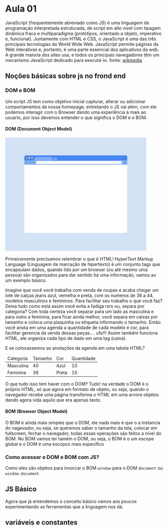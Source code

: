 # Aula 01

JavaScript (frequentemente abreviado como JS) é uma linguagem de programação interpretada estruturada, de script em alto nível com tipagem dinâmica fraca e multiparadigma (protótipos, orientado a objeto, imperativo e, funcional). Juntamente com HTML e CSS, o JavaScript é uma das três principais tecnologias da World Wide Web. JavaScript permite páginas da Web interativas e, portanto, é uma parte essencial dos aplicativos da web. A grande maioria dos sites usa, e todos os principais navegadores têm um mecanismo JavaScript dedicado para executá-lo.
fonte:  [wikipedia](https://pt.wikipedia.org/wiki/JavaScript)

## Noções básicas sobre js no frond end
### DOM e BOM
Um script JS tem como objetivo inicial capturar, alterar ou adicionar comportamentos da nossa homepage, entretando o JS vai além, com ele podemos interagir com o Browser dando uma experiência à mais ao usuario, por isso devemos entender o que significa o DOM e o BOM.

#### DOM (Document Object Model)
![Browser](vector-browser-window.jpg)

Primeiramente precisamos relembrar o que é HTML! HyperText Markup Language (Linguagem de marcação de hipertexto) é um conjunto tags que encapsulam dados, quando lido por um browser (ou até mesmo uma pessoa) são organizados para dar sentido há uma informação, vamos ao um exemplo básico.

Imagine que você você trabalha com venda de roupas e acaba chegar um lote de calças jeans azul, vemelha e preta, com os numeros de 36 a 44, modelos masculinos e femininos. Para facilitar seu trabalho o que você faz? Deixa tudo como está assim você evita a fadiga rsrs ou, separa por categoria? Com toda certeza você separar para um lado as masculina e para outro a feminina, para ficar ainda melhor, você separa em caixas por tamanho e coloca uma plaquinha ou etiqueta informando o tamanho. Então você anota em uma agenda a quantidade de cada modelo e cor, para facilitar gerencia da venda dessas peças.... ufa!!! Assim também funciona HTML, ele organiza cada tipo de dado em uma tag (caixa).

E se colocassemos as anotações da agenda em uma tabela HTML?
<table>
    <thead>
        <tr>
            <td>Categoria</td>
            <td>Tamanho</td>
            <td>Cor</td>
            <td>Quantidade</td>
        </tr>
    </thead>
    <tbody>
        <tr>
            <td>Masculina</td>
            <td>40</td>
            <td>Azul</td>
            <td>10</td>
        </tr>
        <tr>
            <td>Feminina</td>
            <td>36</td>
            <td>Preta</td>
            <td>15</td>
        </tr>
    </tbody>
</table>

O que tudo isso tem haver com o DOM? Tudo! na verdade o DOM é o próprio HTML, só que agora em formato de objeto, ou seja, quando o navegador recebe uma página transforma o HTML em uma arvore objetos dando agora vida aquilo que era apenas texto.

#### BOM (Browser Object Model)
O BOM é ainda mais simples que o DOM, ele nada mais é que o a instancia do nagevador, ou seja, se queremos saber o tamanho da tela, colocar em fullscreen, fechar o navegador, todas essas operações são feitos a nível do BOM. No BOM vamos ter tamém o DOM, ou seja, o BOM é o um escope global e o DOM é uma escopco mais específico

### Como acessar o DOM e BOM com JS?
Como eles são objetos para invorcar o BOM `window` para o DOM `document` ou `window.document`

## JS Básico
Agora que já entendemos o conceito básico vamos aos poucos experimentando as ferramentas que a linguagem nos dá.

## variáveis e constantes
